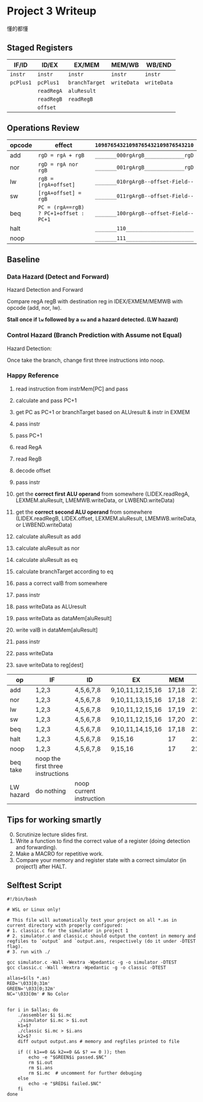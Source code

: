 # Project 3 Writeup

懂的都懂

## Staged Registers

| IF/ID     | ID/EX      | EX/MEM         | MEM/WB      | WB/END      |
| --------- | ---------- | -------------- | ----------- | ----------- |
| `instr`   | `instr`    | `instr`        | `instr`     | `instr`     |
| `pcPlus1` | `pcPlus1`  | `branchTarget` | `writeData` | `writeData` |
|           | `readRegA` | `aluResult`    |
|           | `readRegB` | `readRegB`     |
|           | `offset`   |

## Operations Review

| opcode | effect                                 | `10987654321098765432109876543210` |
| ------ | -------------------------------------- | ---------------------------------- |
| add    | `rgD = rgA + rgB`                      | `_______000rgArgB_____________rgD` |
| nor    | `rgD = rgA nor rgB`                    | `_______001rgArgB_____________rgD` |
| lw     | `rgB = [rgA+offset]`                   | `_______010rgArgB--offset-Field--` |
| sw     | `[rgA+offset] = rgB`                   | `_______011rgArgB--offset-Field--` |
| beq    | `PC = (rgA==rgB) ? PC+1+offset : PC+1` | `_______100rgArgB--offset-Field--` |
| halt   |                                        | `_______110______________________` |
| noop   |                                        | `_______111______________________` |

## Baseline

### Data Hazard (Detect and Forward)

Hazard Detection and Forward

Compare regA regB with destination reg in IDEX/EXMEM/MEMWB with opcode (add, nor, lw).

**Stall once if `lw` followed by a `sw` and a hazard detected. (LW hazard)**

### Control Hazard (Branch Prediction with Assume not Equal)

Hazard Detection:

Once take the branch, change first three instructions into noop.

### Happy Reference

1. read instruction from instrMem[PC] and pass
2. calculate and pass PC+1
3. get PC as PC+1 or branchTarget based on ALUresult & instr in EXMEM

4. pass instr
5. pass PC+1
6. read RegA 
7. read RegB
8. decode offset

9. pass instr
10. get the **correct first ALU operand** from somewhere (LIDEX.readRegA, LEXMEM.aluResult, LMEMWB.writeData, or LWBEND.writeData)
11. get the **correct second ALU operand** from somewhere (LIDEX.readRegB, LIDEX.offset, LEXMEM.aluResult, LMEMWB.writeData, or LWBEND.writeData)
12. calculate aluResult as add
13. calculate aluResult as nor
14. calculate aluResult as eq
15. calculate branchTarget according to eq
16. pass a correct valB from somewhere

17. pass instr
18. pass writeData as ALUresult
19. pass writeData as dataMem[aluResult]
20. write valB in dataMem[aluResult]

21. pass instr
22. pass writeData
23. save writeData to reg[dest]


| op        | IF                                | ID                       | EX               | MEM   | WB       |
| --------- | --------------------------------- | ------------------------ | ---------------- | ----- | -------- |
| add       | 1,2,3                             | 4,5,6,7,8                | 9,10,11,12,15,16 | 17,18 | 21,22,23 |
| nor       | 1,2,3                             | 4,5,6,7,8                | 9,10,11,13,15,16 | 17,18 | 21,22,23 |
| lw        | 1,2,3                             | 4,5,6,7,8                | 9,10,11,12,15,16 | 17,19 | 21,22,23 |
| sw        | 1,2,3                             | 4,5,6,7,8                | 9,10,11,12,15,16 | 17,20 | 21,22    |
| beq       | 1,2,3                             | 4,5,6,7,8                | 9,10,11,14,15,16 | 17,18 | 21,22    |
| halt      | 1,2,3                             | 4,5,6,7,8                | 9,15,16          | 17    | 21       |
| noop      | 1,2,3                             | 4,5,6,7,8                | 9,15,16          | 17    | 21       |
| beq take  | noop the first three instructions |
| LW hazard | do nothing                        | noop current instruction |



## Tips for working smartly

0. Scrutinize lecture slides first. 
1. Write a function to find the correct value of a register (doing detection and forwarding).
2. Make a MACRO for repetitive work.
3. Compare your memory and register state with a correct simulator (in project1) after HALT.

## Selftest Script

```shell
#!/bin/bash

# WSL or Linux only!

# This file will automatically test your project on all *.as in current directory with properly configured:
# 1. classic.c for the simulator in project 1
# 2. simulator.c and classic.c should output the content in memory and regfiles to `output` and `output.ans, respectively (do it under -DTEST flag).
# 3. run with ./

gcc simulator.c -Wall -Wextra -Wpedantic -g -o simulator -DTEST
gcc classic.c -Wall -Wextra -Wpedantic -g -o classic -DTEST

allas=$(ls *.as)
RED='\033[0;31m'
GREEN='\033[0;32m'
NC='\033[0m' # No Color


for i in $allas; do
    ./assembler $i $i.mc
    ./simulator $i.mc > $i.out
    k1=$?
    ./classic $i.mc > $i.ans
    k2=$?
    diff output output.ans # memory and regfiles printed to file 

    if (( k1==0 && k2==0 && $? == 0 )); then
        echo -e "$GREEN$i passed.$NC"
        rm $i.out
        rm $i.ans
        rm $i.mc  # uncomment for further debuging
    else
        echo -e "$RED$i failed.$NC"
    fi
done
```
